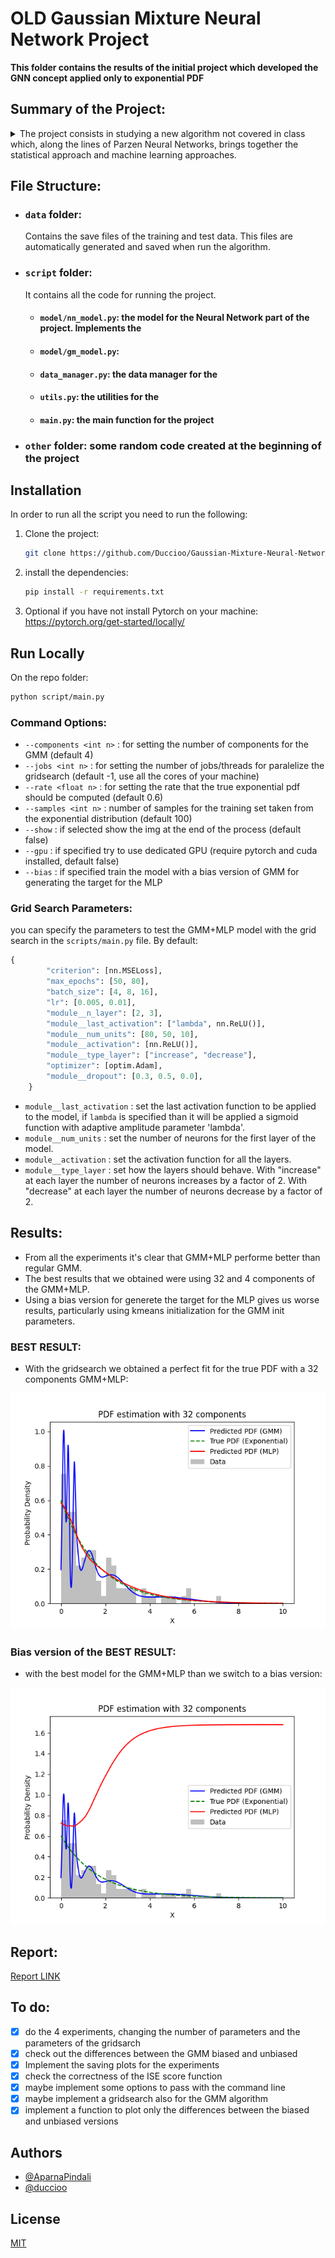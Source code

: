 # OLD Gaussian Mixture Neural Network Project

**This folder contains the results of the initial project which developed the GNN concept applied only to exponential PDF**


## Summary of the Project:

<details>
  <summary>The project consists in studying a new algorithm not covered in class which, along the lines of Parzen Neural Networks, brings together the statistical approach and machine learning approaches.</summary>
  
  The new algorithm consists in using the Gaussian Mixture Model (GMM) instead of the Parzen Window to generate the targets for the Neural Network.
Then the goal is to estimate the PDF of a certain unlabeled dataset.

The project must follow these points:

- [x] find a model for the NN (MLP: hard coding or finding a simulator)
- [x] find a model for GMM (hard coding or finding a simulator)
- [x] generate the dataset: composed of 100 examples/points taken randomly from an exponential distribution

- [x] carry out the experiments, producing as a result a graph that compares the true PDF of the exponential distribution and the one approximated by the GMM and the GMM+NN.
      Each experiment differs according to the number of components per GNN:

  - 4 components for GMM: estimate the PDF only with the GMM and with the new machine (GMM + NN)
  - 8 components for GMM: estimate the PDF only with the GMM and with the new machine (GMM + NN)
  - 16 components for GMM: estimate the PDF only with the GMM and with the new machine (GMM + NN)
  - 32 components for GMM: estimate the PDF only with the GMM and with the new machine (GMM + NN)

- [x] do one last experiment: choose the best model of the GMM+NN and check the differences between the unbiased and biased models. Do the same considerations of the Parzen Neural Network apply in this case too?

- [x] finally, a report on the activity carried out is expected in order to produce a scientific paper type text.
      The report must be structured in the following chapters:
  - title
  - abstracts
  - introduction
  - explanation of the algorithm
  - the experiments and the results through the plots
  - personal conclusions

### remarks:

1. remark: the MLP must be chosen so as to maximize the result for each experiment, it is therefore expected to do different experiments to choose the best hyperparameters (the comparison can also be done only graphically)

2. pytorch is quite recommended

3. To draw the graph of GNN+NN, do we give it the same 100 examples as input?

   > No. AS we did for the demonstrations during the course, create a set of
   > equally-spaced datapoints at regular intervals, e.g. 0.01, 0.02, 0.03, ...
   > and plot the corresponding outputs from the pdf-estimator at hand as a
   > "continuous" line.

4. Does the output of the MLP need to be normalized to make it a PDF?

   > No. A sigmoid with adaptive amplitude lambda would be best, but that
   > feature will hardly be made available to you by any simulator you decide
   > to use. Effective. I recommend you either go for a standard ReLU (whose
   > output range [0, +INFINITY) matches the range of any pdf), or even a plain
   > linear activation function but in the latter case you need to force to 0.0
   > any possible negative outputs at test-tne

5. Should the input to GNN + MLP be normalized around 0 to get better results?

   > You can do that but that is not needed, experiece witt the exponential pdf
   > shows the neywork can cope withthe expected range of thenon-normalized
   > inputs.

6. Do we compare the various experiments only graphically?
   > Yes. A quantitative comparison would involve computing the Integrated
   > Squared error (ISE) or other simiar measure of distance between he
   > estimated pdf and the true pdf (you can do that you feel like it, of
   > course!)

</details>

## File Structure:

- ### `data` folder:

  Contains the save files of the training and test data.
  This files are automatically generated and saved when run the algorithm.

- ### `script` folder:

  It contains all the code for running the project.

  - #### `model/nn_model.py`: the model for the Neural Network part of the project. Implements the
  - #### `model/gm_model.py`:

  - #### `data_manager.py`: the data manager for the

  - #### `utils.py`: the utilities for the

  - #### `main.py`: the main function for the project

- ### `other` folder: some random code created at the beginning of the project

## Installation

In order to run all the script you need to run the following:

1. Clone the project:

   ```bash
   git clone https://github.com/Duccioo/Gaussian-Mixture-Neural-Network.git
   ```

2. install the dependencies:

   ```bash
   pip install -r requirements.txt
   ```

3. Optional if you have not install Pytorch on your machine: https://pytorch.org/get-started/locally/

## Run Locally

On the repo folder:

```bash
python script/main.py
```

### Command Options:

- `--components <int n>` : for setting the number of components for the GMM (default 4)
- `--jobs <int n>` : for setting the number of jobs/threads for paralelize the gridsearch (default -1, use all the cores of your machine)
- `--rate <float n>` : for setting the rate that the true exponential pdf should be computed (default 0.6)
- `--samples <int n>` : number of samples for the training set taken from the exponential distribution (default 100)
- `--show` : if selected show the img at the end of the process (default false)
- `--gpu` : if specified try to use dedicated GPU (require pytorch and cuda installed, default false)
- `--bias` : if specified train the model with a bias version of GMM for generating the target for the MLP

### Grid Search Parameters:

you can specify the parameters to test the GMM+MLP model with the grid search in the `scripts/main.py` file.
By default:

```python
{
        "criterion": [nn.MSELoss],
        "max_epochs": [50, 80],
        "batch_size": [4, 8, 16],
        "lr": [0.005, 0.01],
        "module__n_layer": [2, 3],
        "module__last_activation": ["lambda", nn.ReLU()],
        "module__num_units": [80, 50, 10],
        "module__activation": [nn.ReLU()],
        "module__type_layer": ["increase", "decrease"],
        "optimizer": [optim.Adam],
        "module__dropout": [0.3, 0.5, 0.0],
    }
```

- `module__last_activation` : set the last activation function to be applied to the model, if `lambda` is specified than it will be applied a sigmoid function with adaptive amplitude parameter 'lambda'.
- `module__num_units` : set the number of neurons for the first layer of the model.
- `module__activation` : set the activation function for all the layers.
- `module__type_layer` : set how the layers should behave. With "increase" at each layer the number of neurons increases by a factor of 2. With "decrease" at each layer the number of neurons decrease by a factor of 2.

## Results:

- From all the experiments it's clear that GMM+MLP performe better than regular GMM.
- The best results that we obtained were using 32 and 4 components of the GMM+MLP.
- Using a bias version for generete the target for the MLP gives us worse results, particularly using kmeans initialization for the GMM init parameters.

### BEST RESULT:

- With the gridsearch we obtained a perfect fit for the true PDF with a 32 components GMM+MLP:

![result1](./result_project/result/img/result-926_C32_R0.6.png)

### Bias version of the BEST RESULT:

- with the best model for the GMM+MLP than we switch to a bias version:

![result2](./result_project/result/img/result-926_C32_R0.6_Biased.png)

## Report:

[Report LINK ](https://duccioo.github.io/Gaussian-Mixture-Neural-Network/content/AI__Project_Report.pdf)

## To do:

- [x] do the 4 experiments, changing the number of parameters and the parameters of the gridsarch
- [x] check out the differences between the GMM biased and unbiased
- [x] Implement the saving plots for the experiments
- [x] check the correctness of the ISE score function
- [x] maybe implement some options to pass with the command line
- [x] maybe implement a gridsearch also for the GMM algorithm
- [x] implement a function to plot only the differences between the biased and unbiased versions

## Authors

- [@AparnaPindali](https://github.com/AparnaPindali)
- [@duccioo](https://github.com/Duccioo)

## License

[MIT](https://choosealicense.com/licenses/mit/)
